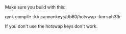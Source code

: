 Make sure you build with this:

qmk compile -kb cannonkeys/db60/hotswap -km sph33r

If you don't use the hotswap keys don't work. 
